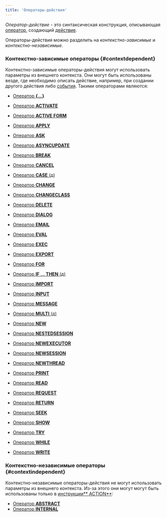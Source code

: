 ```yaml
---
title: 'Операторы-действия'
---
```


*Оператор-действие* - это синтаксическая конструкция, описывающая [оператор](Оperators.md), создающий [действие](Actions.md).

Операторы-действия можно разделить на *контекстно-зависимые* и *контекстно-независимые*.

### Контекстно-зависимые операторы {#contextdependent}

Контекстно-зависимые операторы-действия могут использовать параметры из внешнего контекста. Они могут быть использованы везде, где необходимо описать действие, например, при создании другого действия либо [события](Events.md). Такими операторами являются:

-   [Оператор **{...}**](Operator_..._.md)

-   [Оператор **ACTIVATE**](ACTIVATE_operator.md)
-   [Оператор **ACTIVE FORM**](ACTIVE_FORM_operator.md)
-   [Оператор **APPLY**](APPLY_operator.md)
-   [Оператор **ASK**](ASK_operator.md)
-   [Оператор **ASYNCUPDATE**](https://ru-documentation.lsfusion.org/pages/viewpage.action?pageId=12320796)
-   [Оператор **BREAK**](BREAK_operator.md)
-   [Оператор **CANCEL**](CANCEL_operator.md)
-   [Оператор **CASE** (д)](CASE_operator_action_.md)
-   [Оператор **CHANGE**](CHANGE_operator.md)
-   [Оператор **CHANGECLASS**](CHANGECLASS_operator.md)
-   [Оператор **DELETE**](DELETE_operator.md)
-   [Оператор **DIALOG**](DIALOG_operator.md)
-   [Оператор **EMAIL**](EMAIL_operator.md)
-   [Оператор **EVAL**](EVAL_operator.md)
-   [Оператор **EXEC**](EXEC_operator.md)
-   [Оператор **EXPORT**](EXPORT_operator.md)
-   [Оператор **FOR**](FOR_operator.md)
-   [Оператор **IF** ... **THEN** (д)](IF_..._THEN_operator_action_.md)
-   [Оператор **IMPORT**](IMPORT_operator.md)
-   [Оператор **INPUT**](INPUT_operator.md)
-   [Оператор **MESSAGE**](MESSAGE_operator.md)
-   [Оператор **MULTI** (д)](MULTI_operator_action_.md)
-   [Оператор **NEW**](NEW_operator.md)
-   [Оператор **NESTEDSESSION**](NESTEDSESSION_operator.md)
-   [Оператор **NEWEXECUTOR**](NEWEXECUTOR_operator.md)
-   [Оператор **NEWSESSION**](NEWSESSION_operator.md)
-   [Оператор **NEWTHREAD**](NEWTHREAD_operator.md)
-   [Оператор **PRINT**](PRINT_operator.md)
-   [Оператор **READ**](READ_operator.md)
-   [Оператор **REQUEST**](REQUEST_operator.md)
-   [Оператор **RETURN**](RETURN.md)
-   [Оператор **SEEK**](SEEK_operator.md)
-   [Оператор **SHOW**](SHOW_operator.md)
-   [Оператор **TRY**](TRY_operator.md)
-   [Оператор **WHILE**](WHILE_operator.md)
-   [Оператор **WRITE**](WRITE_operator.md)

### Контекстно-независимые операторы {#contextindependent}

Контекстно-независимые операторы-действия не могут использовать параметры из внешнего контекста. Из-за этого они могут могут быть использованы только в [инструкции** ACTION**](ACTION_instruction.md):

-   [Оператор **ABSTRACT**](ABSTRACT_operator_action_.md)
-   [Оператор **INTERNAL**](INTERNAL_operator.md)

 
